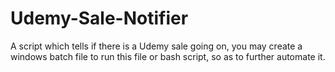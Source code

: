 # Udemy-Sale-Notifier
A script which tells if there is a Udemy sale going on, you may create a windows batch file to run this file or bash script, so as to further automate it.
